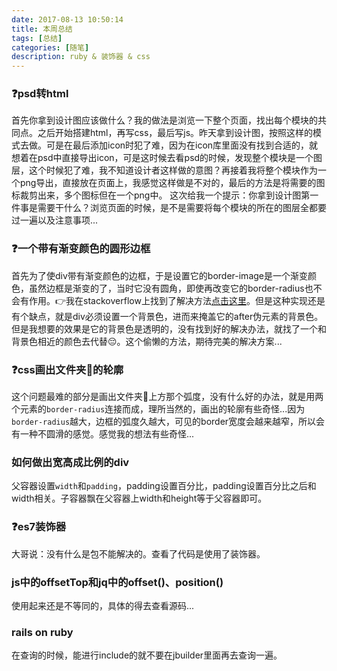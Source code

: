 ```yaml
---
date: 2017-08-13 10:50:14
title: 本周总结
tags: [总结]
categories: [随笔]
description: ruby & 装饰器 & css
---
```


### ❓psd转html
首先你拿到设计图应该做什么？我的做法是浏览一下整个页面，找出每个模块的共同点。之后开始搭建html，再写css，最后写js。昨天拿到设计图，按照这样的模式去做。可是在最后添加icon时犯了难，因为在icon库里面没有找到合适的，就想着在psd中直接导出icon，可是这时候去看psd的时候，发现整个模块是一个图层，这个时候犯了难，我不知道设计者这样做的意图？再接着我将整个模块作为一个png导出，直接放在页面上，我感觉这样做是不对的，最后的方法是将需要的图标裁剪出来，多个图标但在一个png中。
这次给我一个提示：你拿到设计图第一件事是需要干什么？浏览页面的时候，是不是需要将每个模块的所在的图层全都要过一遍以及注意事项...

### ❓一个带有渐变颜色的圆形边框
首先为了使div带有渐变颜色的边框，于是设置它的border-image是一个渐变颜色，虽然边框是渐变的了，当时它没有圆角，即使再改变它的border-radius也不会有作用。👉我在stackoverflow上找到了解决方法[点击这里](https://stackoverflow.com/questions/5706963/possible-to-use-border-radius-together-with-a-border-image-which-has-a-gradient)。但是这种实现还是有个缺点，就是div必须设置一个背景色，进而来掩盖它的after伪元素的背景色。但是我想要的效果是它的背景色是透明的，没有找到好的解决办法，就找了一个和背景色相近的颜色去代替😔。这个偷懒的方法，期待完美的解决方案...

### ❓css画出文件夹📁的轮廓
这个问题最难的部分是画出文件夹📁上方那个弧度，没有什么好的办法，就是用两个元素的`border-radius`连接而成，理所当然的，画出的轮廓有些奇怪...因为`border-radius`越大，边框的弧度久越大，可见的border宽度会越来越窄，所以会有一种不圆滑的感觉。感觉我的想法有些奇怪...

### 如何做出宽高成比例的div
父容器设置`width`和`padding`，padding设置百分比，padding设置百分比之后和width相关。子容器飘在父容器上width和height等于父容器即可。

### ❓es7装饰器
大哥说：没有什么是包不能解决的。查看了代码是使用了装饰器。

### js中的offsetTop和jq中的offset()、position()
使用起来还是不等同的，具体的得去查看源码...

### rails on ruby
在查询的时候，能进行include的就不要在jbuilder里面再去查询一遍。








